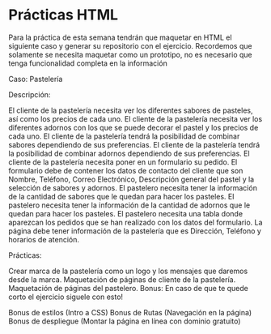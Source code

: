 # Prácticas HTML
Para la práctica de esta semana tendrán que maquetar en HTML el siguiente caso y generar su repositorio con el ejercicio.
Recordemos que solamente se necesita maquetar como un prototipo, no es necesario que tenga funcionalidad completa en la información

Caso: Pastelería

Descripción:

El cliente de la pastelería necesita ver los diferentes sabores de pasteles, así como los precios de cada uno.
El cliente de la pastelería necesita ver los diferentes adornos con los que se puede decorar el pastel y los precios de cada uno.
El cliente de la pastelería tendrá la posibilidad de combinar sabores dependiendo de sus preferencias.
El cliente de la pastelería tendrá la posibilidad de combinar adornos dependiendo de sus preferencias.
El cliente de la pastelería necesita poner en un formulario su pedido.
El formulario debe de contener los datos de contacto del cliente que son Nombre, Teléfono, Correo Electrónico, Descripción general del pastel y la selección de sabores y adornos.
El pastelero necesita tener la información de la cantidad de sabores que le quedan para hacer los pasteles.
El pastelero necesita tener la información de la cantidad de adornos que le quedan para hacer los pasteles.
El pastelero necesita una tabla donde aparezcan los pedidos que se han realizado con los datos del formulario.
La página debe tener información de la pastelería que es Dirección, Teléfono y horarios de atención.


Prácticas:

Crear marca de la pastelería como un logo y los mensajes que daremos desde la marca.
Maquetación de páginas de cliente de la pastelería.
Maquetación de páginas del pastelero.
Bonus: En caso de que te quede corto el ejercicio siguele con esto!

Bonus de estilos (Intro a CSS)
Bonus de Rutas (Navegación en la página)
Bonus de despliegue (Montar la página en línea con dominio gratuito)
